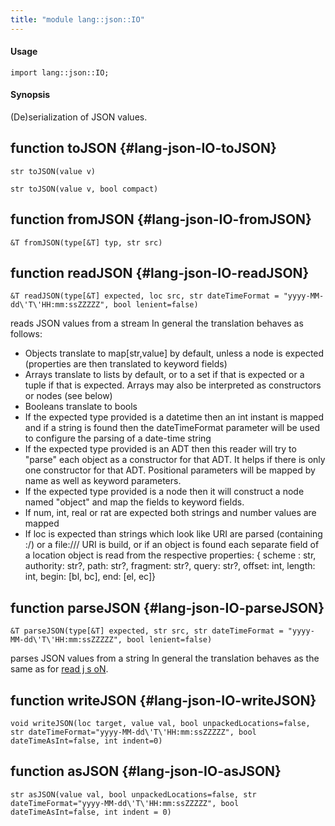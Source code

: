 ```yaml
---
title: "module lang::json::IO"
---
```


#### Usage

`import lang::json::IO;`

#### Synopsis

(De)serialization of JSON values.


## function toJSON {#lang-json-IO-toJSON}

```rascal
str toJSON(value v)

str toJSON(value v, bool compact)

```

## function fromJSON {#lang-json-IO-fromJSON}

```rascal
&T fromJSON(type[&T] typ, str src)

```

## function readJSON {#lang-json-IO-readJSON}

```rascal
&T readJSON(type[&T] expected, loc src, str dateTimeFormat = "yyyy-MM-dd\'T\'HH:mm:ssZZZZZ", bool lenient=false)

```

reads JSON values from a stream
In general the translation behaves as follows:
 * Objects translate to map[str,value] by default, unless a node is expected (properties are then translated to keyword fields)
 * Arrays translate to lists by default, or to a set if that is expected or a tuple if that is expected. Arrays may also be interpreted as constructors or nodes (see below)
 * Booleans translate to bools
 * If the expected type provided is a datetime then an int instant is mapped and if a string is found then the dateTimeFormat parameter will be used to configure the parsing of a date-time string
 * If the expected type provided is an ADT then this reader will try to "parse" each object as a constructor for that ADT. It helps if there is only one constructor for that ADT. Positional parameters will be mapped by name as well as keyword parameters.
 * If the expected type provided is a node then it will construct a node named "object" and map the fields to keyword fields.
 * If num, int, real or rat are expected both strings and number values are mapped
 * If loc is expected than strings which look like URI are parsed (containing :/) or a file:/// URI is build, or if an object is found each separate field of
   a location object is read from the respective properties: { scheme : str, authority: str?, path: str?, fragment: str?, query: str?, offset: int, length: int, begin: [bl, bc], end: [el, ec]}

## function parseJSON {#lang-json-IO-parseJSON}

```rascal
&T parseJSON(type[&T] expected, str src, str dateTimeFormat = "yyyy-MM-dd\'T\'HH:mm:ssZZZZZ", bool lenient=false)

```

parses JSON values from a string
In general the translation behaves as the same as for [read j s oN](../../../Library/lang/json/IO.md#lang::json::IO-readJSON).

## function writeJSON {#lang-json-IO-writeJSON}

```rascal
void writeJSON(loc target, value val, bool unpackedLocations=false, str dateTimeFormat="yyyy-MM-dd\'T\'HH:mm:ssZZZZZ", bool dateTimeAsInt=false, int indent=0)

```

## function asJSON {#lang-json-IO-asJSON}

```rascal
str asJSON(value val, bool unpackedLocations=false, str dateTimeFormat="yyyy-MM-dd\'T\'HH:mm:ssZZZZZ", bool dateTimeAsInt=false, int indent = 0)

```

